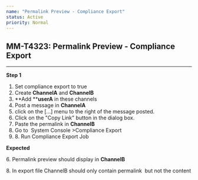```yaml
---
name: "Permalink Preview - Compliance Export"
status: Active
priority: Normal
---
```


## MM-T4323: Permalink Preview - Compliance Export

---

**Step 1**

1. Set compliance export to true
2. Create **ChannelA** and **ChannelB**
3. **Add ****userA** in these channels
4. Post a message in **ChannelA**
5. click on the \[...] menu to the right of the message posted.
6. Click on the "Copy Link" button in the dialog box.
7. Paste the permalink in **ChannelB**
8. Go to  System Console >Compliance Export 
9. 8\. Run Compliance Export Job

**Expected**

6\. Permalink preview should display in **ChannelB**

8\. In export file ChannelB should only contain permalink  but not the content
